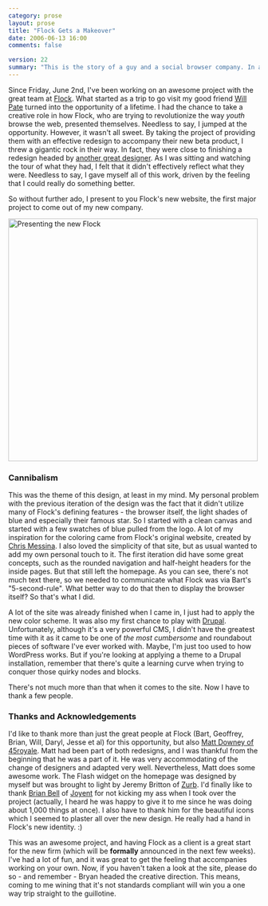 ```yaml
---
category: prose
layout: prose
title: "Flock Gets a Makeover"
date: 2006-06-13 16:00
comments: false

version: 22
summary: "This is the story of a guy and a social browser company. In about two weeks, said guy with a lot of help was able to make over said company's identity."
---
```


Since Friday, June 2nd, I've been working on an awesome project with the great team at [Flock][1]. What started as a trip to go visit my good friend [Will Pate][2] turned into the opportunity of a lifetime. I had the chance to take a creative role in how Flock, who are trying to revolutionize the way _youth_ browse the web, presented themselves. Needless to say, I jumped at the opportunity. However, it wasn't all sweet. By taking the project of providing them with an effective redesign to accompany their new beta product, I threw a gigantic rock in their way. In fact, they were close to finishing a redesign headed by [another great designer][3]. As I was sitting and watching the tour of what they had, I felt that it didn't effectively reflect what they were. Needless to say, I gave myself all of this work, driven by the feeling that I could really do something better.

So without further ado, I present to you Flock's new website, the first major project to come out of my new company.

[<img src="http://static.flickr.com/46/166764603_cc5115d25d.jpg" width="500" height="486" alt="Presenting the new Flock" />][9]

### Cannibalism
This was the theme of this design, at least in my mind. My personal problem with the previous iteration of the design was the fact that it didn't utilize many of Flock's defining features - the browser itself, the light shades of blue and especially their famous star. So I started with a clean canvas and started with a few swatches of blue pulled from the logo. A lot of my inspiration for the coloring came from Flock's original website, created by [Chris Messina][4]. I also loved the simplicity of that site, but as usual wanted to add my own personal touch to it. The first iteration did have some great concepts, such as the rounded navigation and half-height headers for the inside pages. But that still left the homepage. As you can see, there's not much text there, so we needed to communicate what Flock was via Bart's "5-second-rule". What better way to do that then to display the browser itself? So that's what I did.

A lot of the site was already finished when I came in, I just had to apply the new color scheme. It was also my first chance to play with [Drupal][5]. Unfortunately, although it's a very powerful CMS, I didn't have the greatest time with it as it came to be one of _the most cumbersome_ and roundabout pieces of software I've ever worked with. Maybe, I'm just too used to how WordPress works. But if you're looking at applying a theme to a Drupal installation, remember that there's quite a learning curve when trying to conquer those quirky nodes and blocks.

There's not much more than that when it comes to the site. Now I have to thank a few people.

### Thanks and Acknowledgements
I'd like to thank more than just the great people at Flock (Bart, Geoffrey, Brian, Will, Daryl, Jesse et al) for this opportunity, but also [Matt Downey of 45royale][6]. Matt had been part of both redesigns, and I was thankful from the beginning that he was a part of it. He was very accommodating of the change of designers and adapted very well. Nevertheless, Matt does some awesome work. The Flash widget on the homepage was designed by myself but was brought to light by Jeremy Britton of [Zurb][7]. I'd finally like to thank [Brian Bell][3] of [Joyent][8] for not kicking my ass when I took over the project (actually, I heard he was happy to give it to me since he was doing about 1,000 things at once). I also have to thank him for the beautiful icons which I seemed to plaster all over the new design. He really had a hand in Flock's new identity. :)

This was an awesome project, and having Flock as a client is a great start for the new firm (which will be **formally** announced in the next few weeks). I've had a lot of fun, and it was great to get the feeling that accompanies working on your own. Now, if you haven't taken a look at the site, please do so - and remember - Bryan headed the creative direction. This means, coming to me wining that it's not standards compliant will win you a one way trip straight to the guillotine.

[1]: http://flock.com/
[2]: http://willpate.org/
[3]: http://bryanbell.com/
[4]: http://factoryjoe.com/
[5]: http://drupal.org/
[6]: http://45royale.com/
[7]: http://zurb.com/
[8]: http://joyent.com/
[9]: http://www.flickr.com/photos/avalonstar/166764603/
